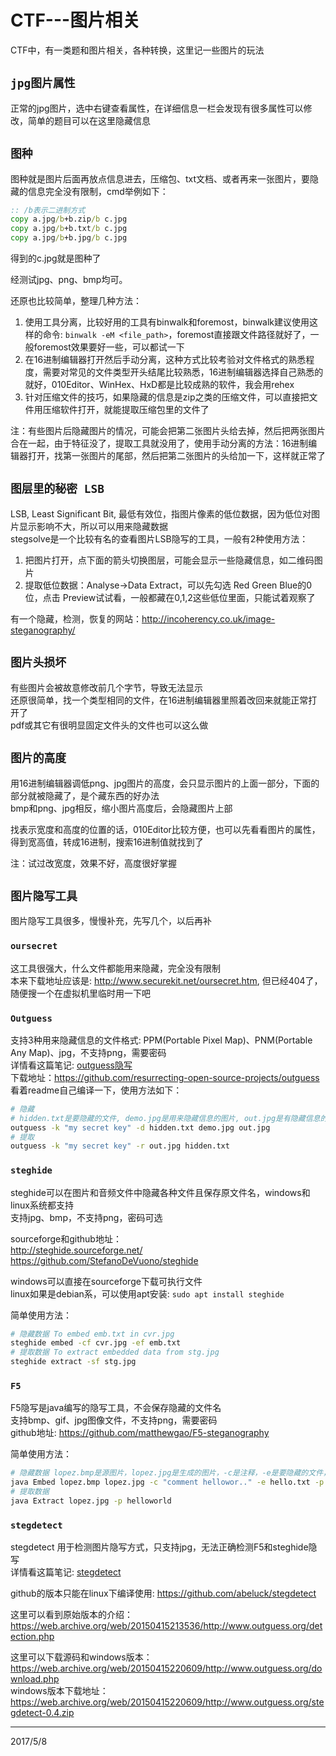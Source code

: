 # CTF---图片相关

CTF中，有一类题和图片相关，各种转换，这里记一些图片的玩法  

## `jpg图片属性`
正常的jpg图片，选中右键查看属性，在详细信息一栏会发现有很多属性可以修改，简单的题目可以在这里隐藏信息  

## `图种`
图种就是图片后面再放点信息进去，压缩包、txt文档、或者再来一张图片，要隐藏的信息完全没有限制，cmd举例如下：  
```bat
:: /b表示二进制方式
copy a.jpg/b+b.zip/b c.jpg
copy a.jpg/b+b.txt/b c.jpg
copy a.jpg/b+b.jpg/b c.jpg
```
得到的c.jpg就是图种了  

经测试jpg、png、bmp均可。  

还原也比较简单，整理几种方法：  
1. 使用工具分离，比较好用的工具有binwalk和foremost，binwalk建议使用这样的命令: `binwalk -eM <file_path>`，foremost直接跟文件路径就好了，一般foremost效果要好一些，可以都试一下
2. 在16进制编辑器打开然后手动分离，这种方式比较考验对文件格式的熟悉程度，需要对常见的文件类型开头结尾比较熟悉，16进制编辑器选择自己熟悉的就好，010Editor、WinHex、HxD都是比较成熟的软件，我会用rehex
3. 针对压缩文件的技巧，如果隐藏的信息是zip之类的压缩文件，可以直接把文件用压缩软件打开，就能提取压缩包里的文件了

注：有些图片后隐藏图片的情况，可能会把第二张图片头给去掉，然后把两张图片合在一起，由于特征没了，提取工具就没用了，使用手动分离的方法：16进制编辑器打开，找第一张图片的尾部，然后把第二张图片的头给加一下，这样就正常了  
  

## `图层里的秘密 LSB`
LSB, Least Significant Bit, 最低有效位，指图片像素的低位数据，因为低位对图片显示影响不大，所以可以用来隐藏数据  
stegsolve是一个比较有名的查看图片LSB隐写的工具，一般有2种使用方法：  
1. 把图片打开，点下面的箭头切换图层，可能会显示一些隐藏信息，如二维码图片
2. 提取低位数据：Analyse->Data Extract，可以先勾选 Red Green Blue的0位，点击 Preview试试看，一般都藏在0,1,2这些低位里面，只能试着观察了

有一个隐藏，检测，恢复的网站：http://incoherency.co.uk/image-steganography/  


## `图片头损坏`
有些图片会被故意修改前几个字节，导致无法显示  
还原很简单，找一个类型相同的文件，在16进制编辑器里照着改回来就能正常打开了  
pdf或其它有很明显固定文件头的文件也可以这么做  


## `图片的高度`
用16进制编辑器调低png、jpg图片的高度，会只显示图片的上面一部分，下面的部分就被隐藏了，是个藏东西的好办法  
bmp和png、jpg相反，缩小图片高度后，会隐藏图片上部  

找表示宽度和高度的位置的话，010Editor比较方便，也可以先看看图片的属性，得到宽高值，转成16进制，搜索16进制值就找到了  

注：试过改宽度，效果不好，高度很好掌握  


## `图片隐写工具`
图片隐写工具很多，慢慢补充，先写几个，以后再补  

### `oursecret`
这工具很强大，什么文件都能用来隐藏，完全没有限制  
本来下载地址应该是: http://www.securekit.net/oursecret.htm, 但已经404了，随便搜一个在虚拟机里临时用一下吧  

### `Outguess`
支持3种用来隐藏信息的文件格式: PPM(Portable Pixel Map)、PNM(Portable Any Map)、jpg，不支持png，需要密码  
详情看这篇笔记: [outguess隐写](../outguess隐写/readme.md)  
下载地址：https://github.com/resurrecting-open-source-projects/outguess  
看着readme自己编译一下，使用方法如下：  
```sh
# 隐藏
# hidden.txt是要隐藏的文件, demo.jpg是用来隐藏信息的图片, out.jpg是有隐藏信息的图片
outguess -k "my secret key" -d hidden.txt demo.jpg out.jpg
# 提取
outguess -k "my secret key" -r out.jpg hidden.txt
```

### `steghide`
steghide可以在图片和音频文件中隐藏各种文件且保存原文件名，windows和linux系统都支持  
支持jpg、bmp，不支持png，密码可选  

sourceforge和github地址：  
http://steghide.sourceforge.net/  
https://github.com/StefanoDeVuono/steghide  

windows可以直接在sourceforge下载可执行文件  
linux如果是debian系，可以使用apt安装: `sudo apt install steghide`  

简单使用方法：  
```sh
# 隐藏数据 To embed emb.txt in cvr.jpg
steghide embed -cf cvr.jpg -ef emb.txt
# 提取数据 To extract embedded data from stg.jpg
steghide extract -sf stg.jpg
```

### `F5`
F5隐写是java编写的隐写工具，不会保存隐藏的文件名  
支持bmp、gif、jpg图像文件，不支持png，需要密码  
github地址: https://github.com/matthewgao/F5-steganography  

简单使用方法：  
```sh
# 隐藏数据 lopez.bmp是源图片，lopez.jpg是生成的图片，-c是注释，-e是要隐藏的文件，-p是密码
java Embed lopez.bmp lopez.jpg -c "comment hellowor.." -e hello.txt -p helloworld
# 提取数据
java Extract lopez.jpg -p helloworld
```

### `stegdetect`
stegdetect 用于检测图片隐写方式，只支持jpg，无法正确检测F5和steghide隐写  
详情看这篇笔记: [stegdetect](../stegdetect/readme.md)  

github的版本只能在linux下编译使用: https://github.com/abeluck/stegdetect  

这里可以看到原始版本的介绍：  
https://web.archive.org/web/20150415213536/http://www.outguess.org/detection.php  

这里可以下载源码和windows版本：  
https://web.archive.org/web/20150415220609/http://www.outguess.org/download.php  
windows版本下载地址：https://web.archive.org/web/20150415220609/http://www.outguess.org/stegdetect-0.4.zip  


---
2017/5/8  
